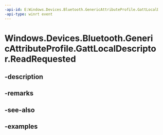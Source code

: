 ```yaml
---
-api-id: E:Windows.Devices.Bluetooth.GenericAttributeProfile.GattLocalDescriptor.ReadRequested
-api-type: winrt event
---
```


<!-- Event syntax.
public event TypedEventHandler ReadRequested<GattLocalDescriptor, GattReadRequestedEventArgs>
-->

# Windows.Devices.Bluetooth.GenericAttributeProfile.GattLocalDescriptor.ReadRequested

## -description

## -remarks

## -see-also

## -examples

